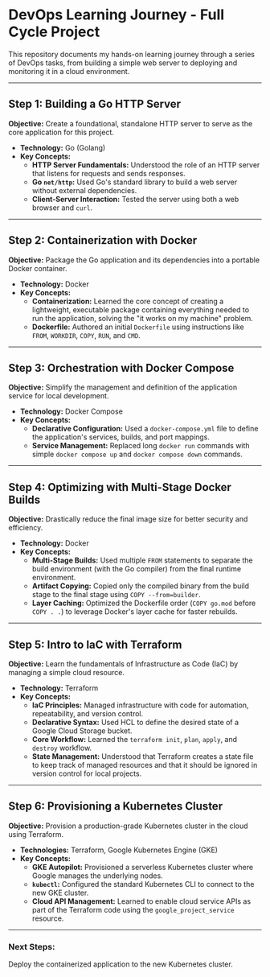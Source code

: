 # DevOps Learning Journey - Full Cycle Project

This repository documents my hands-on learning journey through a series of DevOps tasks, from building a simple web server to deploying and monitoring it in a cloud environment.

---
## Step 1: Building a Go HTTP Server

**Objective:** Create a foundational, standalone HTTP server to serve as the core application for this project.

* **Technology:** Go (Golang)
* **Key Concepts:**
    * **HTTP Server Fundamentals:** Understood the role of an HTTP server that listens for requests and sends responses.
    * **Go `net/http`:** Used Go's standard library to build a web server without external dependencies.
    * **Client-Server Interaction:** Tested the server using both a web browser and `curl`.

---
## Step 2: Containerization with Docker

**Objective:** Package the Go application and its dependencies into a portable Docker container.

* **Technology:** Docker
* **Key Concepts:**
    * **Containerization:** Learned the core concept of creating a lightweight, executable package containing everything needed to run the application, solving the "it works on my machine" problem.
    * **Dockerfile:** Authored an initial `Dockerfile` using instructions like `FROM`, `WORKDIR`, `COPY`, `RUN`, and `CMD`.

---
## Step 3: Orchestration with Docker Compose

**Objective:** Simplify the management and definition of the application service for local development.

* **Technology:** Docker Compose
* **Key Concepts:**
    * **Declarative Configuration:** Used a `docker-compose.yml` file to define the application's services, builds, and port mappings.
    * **Service Management:** Replaced long `docker run` commands with simple `docker compose up` and `docker compose down` commands.

---
## Step 4: Optimizing with Multi-Stage Docker Builds

**Objective:** Drastically reduce the final image size for better security and efficiency.

* **Technology:** Docker
* **Key Concepts:**
    * **Multi-Stage Builds:** Used multiple `FROM` statements to separate the build environment (with the Go compiler) from the final runtime environment.
    * **Artifact Copying:** Copied only the compiled binary from the build stage to the final stage using `COPY --from=builder`.
    * **Layer Caching:** Optimized the Dockerfile order (`COPY go.mod` before `COPY . .`) to leverage Docker's layer cache for faster rebuilds.

---
## Step 5: Intro to IaC with Terraform

**Objective:** Learn the fundamentals of Infrastructure as Code (IaC) by managing a simple cloud resource.

* **Technology:** Terraform
* **Key Concepts:**
    * **IaC Principles:** Managed infrastructure with code for automation, repeatability, and version control.
    * **Declarative Syntax:** Used HCL to define the desired state of a Google Cloud Storage bucket.
    * **Core Workflow:** Learned the `terraform init`, `plan`, `apply`, and `destroy` workflow.
    * **State Management:** Understood that Terraform creates a state file to keep track of managed resources and that it should be ignored in version control for local projects.

---
## Step 6: Provisioning a Kubernetes Cluster

**Objective:** Provision a production-grade Kubernetes cluster in the cloud using Terraform.

* **Technologies:** Terraform, Google Kubernetes Engine (GKE)
* **Key Concepts:**
    * **GKE Autopilot:** Provisioned a serverless Kubernetes cluster where Google manages the underlying nodes.
    * **`kubectl`:** Configured the standard Kubernetes CLI to connect to the new GKE cluster.
    * **Cloud API Management:** Learned to enable cloud service APIs as part of the Terraform code using the `google_project_service` resource.

---
### **Next Steps:**

Deploy the containerized application to the new Kubernetes cluster.